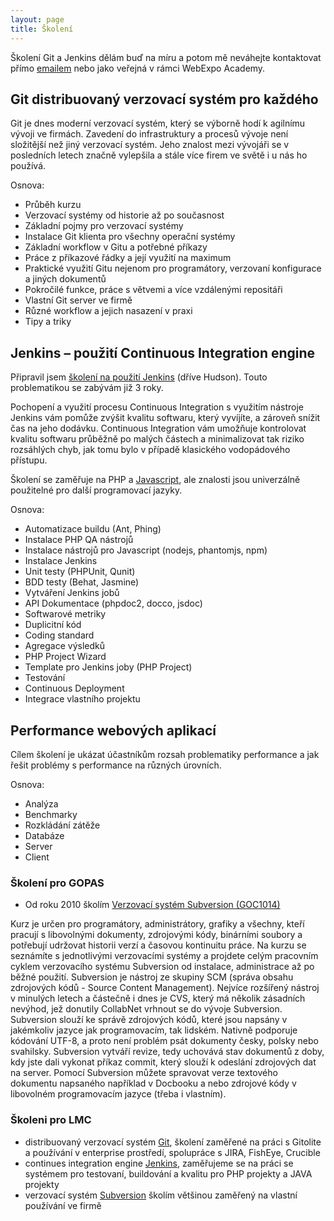 ```yaml
---
layout: page
title: Školení
---
```


Školení Git a Jenkins dělám buď na míru a potom mě neváhejte kontaktovat přímo [emailem](mailto:ladislav@prskavec.net) nebo jako veřejná v rámci WebExpo Academy.

## Git distribuovaný verzovací systém pro každého

Git je dnes moderní verzovací systém, který se výborně hodí k agilnímu vývoji ve firmách.
Zavedení do infrastruktury a procesů vývoje není složitější než jiný verzovací systém. 
Jeho znalost mezi vývojáři se v posledních letech značně vylepšila a stále více firem ve světě i u nás ho používá.

Osnova:

- Průběh kurzu
- Verzovací systémy od historie až po současnost
- Základní pojmy pro verzovací systémy
- Instalace Git klienta pro všechny operační systémy
- Základní workflow v Gitu a potřebné příkazy
- Práce z příkazové řádky a její využití na maximum
- Praktické využití Gitu nejenom pro programátory, verzovaní konfigurace a jiných dokumentů
- Pokročilé funkce, práce s větvemi a více vzdálenými repositáři
- Vlastní Git server ve firmě
- Různé workflow a jejich nasazení v praxi
- Tipy a triky

## Jenkins – použití Continuous Integration engine
Připravil jsem [školení na použití Jenkins](http://bit.ly/KlQP55) (dříve Hudson). Touto problematikou se zabývám již 3 roky. 

Pochopení a využití procesu Continuous Integration s využitím nástroje Jenkins vám pomůže zvýšit kvalitu softwaru, který vyvíjíte, a zároveň snížit čas na jeho dodávku. Continuous Integration vám umožňuje kontrolovat kvalitu softwaru průběžně po malých částech a minimalizovat tak riziko rozsáhlých chyb, jak tomu bylo v případě klasického vodopádového přístupu.

Školení se zaměřuje na PHP a [Javascript](http://bit.ly/LO7Bvd), ale znalosti jsou univerzálně použitelné pro další programovací jazyky.

Osnova:

- Automatizace buildu (Ant, Phing)
- Instalace PHP QA nástrojů
- Instalace nástrojů pro Javascript (nodejs, phantomjs, npm)
- Instalace Jenkins
- Unit testy (PHPUnit, Qunit)
- BDD testy (Behat, Jasmine)
- Vytváření Jenkins jobů
- API Dokumentace (phpdoc2, docco, jsdoc)
- Softwarové metriky
- Duplicitní kód
- Coding standard
- Agregace výsledků
- PHP Project Wizard
- Template pro Jenkins joby (PHP Project)
- Testování
- Continuous Deployment
- Integrace vlastního projektu

## Performance webových aplikací

Cílem školení je ukázat účastníkům rozsah problematiky performance a jak řešit problémy s performance na různých úrovních.

Osnova:

- Analýza
- Benchmarky
- Rozkládání zátěže
- Databáze
- Server
- Client


### Školení pro GOPAS

- Od roku 2010 školím [Verzovací systém Subversion (GOC1014)](http://www.gopas.cz/Kurzy/Katalog-kurzu/Programovani/Design-architektura-metody-vyvoje/Verzovaci-system-Subversion-GOC1014.aspx)

Kurz je určen pro programátory, administrátory, grafiky a všechny, kteří pracují s libovolnými dokumenty, zdrojovými kódy, binárními soubory a potřebují udržovat historii verzí a časovou kontinuitu práce. Na kurzu se seznámíte s jednotlivými verzovacími systémy a projdete celým pracovním cyklem verzovacího systému Subversion od instalace, administrace až po běžné použití. Subversion je nástroj ze skupiny SCM (správa obsahu zdrojových kódů - Source Content Management). Nejvíce rozšířený nástroj v minulých letech a částečně i dnes je CVS, který má několik zásadních nevýhod, jež donutily CollabNet vrhnout se do vývoje Subversion. Subversion slouží ke správě zdrojových kódů, které jsou napsány v jakémkoliv jazyce jak programovacím, tak lidském. Nativně podporuje kódování UTF-8, a proto není problém psát dokumenty česky, polsky nebo svahilsky. Subversion vytváří revize, tedy uchovává stav dokumentů z doby, kdy jste dali vykonat příkaz commit, který slouží k odeslání zdrojových dat na server. Pomocí Subversion můžete spravovat verze textového dokumentu napsaného například v Docbooku a nebo zdrojové kódy v libovolném programovacím jazyce (třeba i vlastním).

### Školeni pro LMC
- distribuovaný verzovací systém [Git](http://git-scm.com), školení zaměřené na práci s Gitolite a používání v enterprise prostředí, spolupráce s JIRA, FishEye, Crucible
- continues integration engine [Jenkins](http://jenkins-ci.org), zaměřujeme se na práci se systémem pro testovaní, buildování a kvalitu pro PHP projekty a JAVA projekty
- verzovací systém [Subversion](http://subversion.apache.org) školím většinou zaměřený na vlastní používání ve firmě
